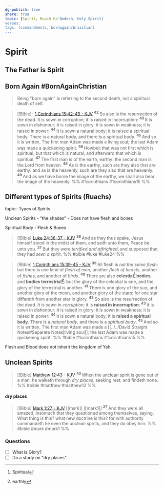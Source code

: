 ```yaml
---
dg-publish: true
share: true
topic: [Spirit, Ruach Ha'Qodesh, Holy Spirit]
verses: 
tags: [commandments, bornagainchrisitian]
---
```



# Spirit


## The Father is Spirit



## Born Again #BornAgainChristian

> Being "born again" is referring to the second death, not a spiritual death of self. 

> [!Bible]- [1 Corinthians 15:42-49 - KJV](https://bible-api.com/1Corin+15:42-49?translation=kjv)
> <sup> **42** </sup>So also
is the resurrection of the dead. It is sown in corruption; it is raised in incorruption:
> <sup> **43** </sup>It is sown in dishonour; it is raised in glory: it is sown in weakness; it is raised in power:
> <sup> **44** </sup>It is sown a natural body; it is raised a spiritual body. There is a natural body, and there is a spiritual body.
> <sup> **45** </sup>And so it is written, The first man Adam was made a living soul; the last Adam
was made a quickening spirit.
> <sup> **46** </sup>Howbeit that
was not first which is spiritual, but that which is natural; and afterward that which is spiritual.
> <sup> **47** </sup>The first man
is of the earth, earthy: the second man
is the Lord from heaven.
> <sup> **48** </sup>As
is the earthy, such
are they also that are earthy: and as
is the heavenly, such
are they also that are heavenly.
> <sup> **49** </sup>And as we have borne the image of the earthy, we shall also bear the image of the heavenly.
 %% #1corinthians #1corinthians15 %%


## Different types of Spirits (Ruachs) 

topic:: Types of Spirits

Unclean Spirits - "the shades" - Does not have flesh and bones

Spiritual Body - Flesh & Bones

> [!Bible] [Luke 24:36-37 - KJV](https://bible-api.com/luke+24:36-37?translation=kjv)
>  <sup> **36** </sup>And as they thus spake, Jesus himself stood in the midst of them, and saith unto them, Peace be unto you. <sup> **37** </sup>But they were *terrified and affrighted*, and supposed that they had *seen a spirit*.
 %% #bible #luke #luke24 %%

> [!Bible] [1 Corinthians 15:39-45 - KJV](https://bible-api.com/1cor+15:39-45?translation=kjv)
>  <sup> **39** </sup>All flesh is *not the same flesh*: but there is one kind of *flesh of men*, another *flesh of beasts*, another of *fishes*, and another of *birds*. <sup> **40** </sup>There are also **celestial[^1] bodies**, and **bodies terrestrial[^2]**: but the glory of the celestial is one, and the glory of the terrestrial is another. <sup> **41** </sup>There is one glory of the sun, and another glory of the moon, and another glory of the stars: for one star differeth from another star in glory. <sup> **42** </sup>So also is the resurrection of the dead. It is *sown in corruption*; it is **raised in incorruption**: <sup> **43** </sup>It is sown in dishonour; it is raised in glory: it is sown in weakness; it is raised in power: <sup> **44** </sup>It is sown a natural body; it is **raised a spiritual body**. There is a *natural body*, and there is a *spiritual body*. <sup> **45** </sup>And so it is written, The first man Adam was made a [[../../David Straight Notes#Separate Notes|living soul]]; the last Adam was made a quickening spirit.
 %% #bible #1corinthians #1corinthians15 %%

Flesh and Blood does not inherit the kingdom of Yah.



[^1]: Spiritual
[^2]: earthly


## Unclean Spirits

> [!Bible] [Matthew 12:43 - KJV](https://bible-api.com/matt+12:43?translation=kjv) 
>  <sup> **43** </sup>When the unclean spirit is gone out of a man, he walketh through *dry places*, seeking rest, and findeth none.
 %% #bible #matthew #matthew12 %%

#### dry places

> [!Bible] [Mark 1:27 - KJV](https://bible-api.com/mark+1:27?translation=kjv) [[mark]] [[mark1]]
>  <sup> **27** </sup>And they were all amazed, insomuch that they questioned among themselves, saying, What thing is this? what new doctrine is this? for with authority commandeth he even the unclean spirits, and they do obey him.
 %% #bible #mark #mark1 %%


### Questions
- [ ] What is Glory?
- [ ] Do a study on "dry places"